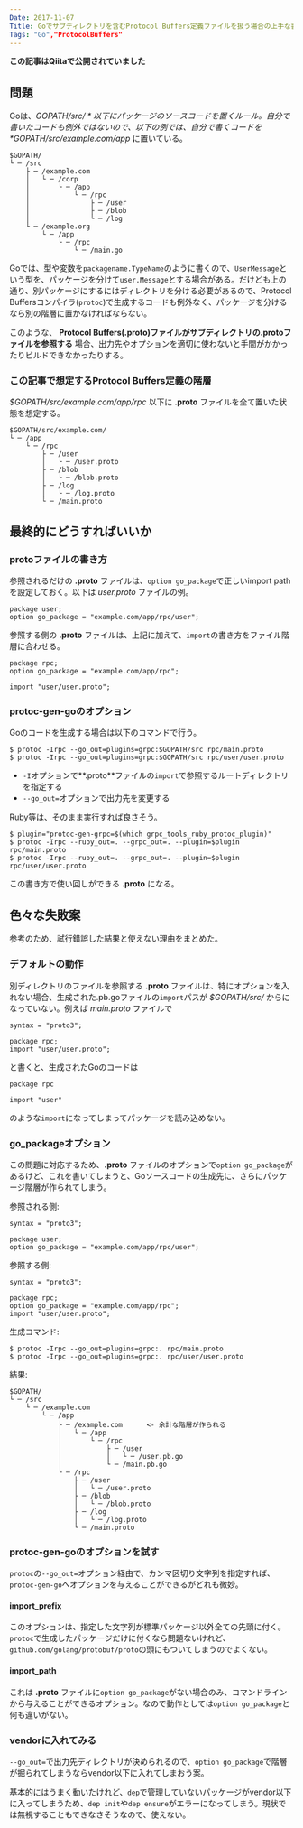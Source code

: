 ```yaml
---
Date: 2017-11-07
Title: Goでサブディレクトリを含むProtocol Buffers定義ファイルを扱う場合の上手な書き方
Tags: "Go","ProtocolBuffers"
---
```


**この記事はQiitaで公開されていました**

## 問題

Goは、*$GOPATH/src/* 以下にパッケージのソースコードを置くルール。自分で書いたコードも例外ではないので、以下の例では、自分で書くコードを *$GOPATH/src/example.com/app* に置いている。

```
$GOPATH/
└ ─ /src
    ├ ─ /example.com
    │   └ ─ /corp
    │       └ ─ /app
    │           └ ─ /rpc
    │               ├ ─ /user
    │               ├ ─ /blob
    │               └ ─ /log
    └ ─ /example.org
        └ ─ /app
            └ ─ /rpc
                └ ─ /main.go
```

Goでは、型や変数を`packagename.TypeName`のように書くので、`UserMessage`という型を、パッケージを分けて`user.Message`とする場合がある。だけども上の通り、別パッケージにするにはディレクトリを分ける必要があるので、Protocol Buffersコンパイラ(`protoc`)で生成するコードも例外なく、パッケージを分けるなら別の階層に置かなければならない。

このような、 **Protocol Buffers(.proto)ファイルがサブディレクトリの.protoファイルを参照する** 場合、出力先やオプションを適切に使わないと手間がかかったりビルドできなかったりする。

### この記事で想定するProtocol Buffers定義の階層

*$GOPATH/src/example.com/app/rpc* 以下に **.proto** ファイルを全て置いた状態を想定する。

```
$GOPATH/src/example.com/
└ ─ /app
    └ ─ /rpc
        ├ ─ /user
        │   └ ─ /user.proto
        ├ ─ /blob
        │   └ ─ /blob.proto
        ├ ─ /log
        │   └ ─ /log.proto
        └ ─ /main.proto
```

## 最終的にどうすればいいか

### protoファイルの書き方

参照されるだけの **.proto** ファイルは、`option go_package`で正しいimport pathを設定しておく。以下は *user.proto* ファイルの例。

```
package user;
option go_package = "example.com/app/rpc/user";
```

参照する側の **.proto** ファイルは、上記に加えて、`import`の書き方をファイル階層に合わせる。

```
package rpc;
option go_package = "example.com/app/rpc";

import "user/user.proto";
```

### protoc-gen-goのオプション

Goのコードを生成する場合は以下のコマンドで行う。

```
$ protoc -Irpc --go_out=plugins=grpc:$GOPATH/src rpc/main.proto
$ protoc -Irpc --go_out=plugins=grpc:$GOPATH/src rpc/user/user.proto
```

- `-I`オプションで**.proto**ファイルの`import`で参照するルートディレクトリを指定する
- `--go_out=`オプションで出力先を変更する

Ruby等は、そのまま実行すれば良さそう。

```
$ plugin="protoc-gen-grpc=$(which grpc_tools_ruby_protoc_plugin)"
$ protoc -Irpc --ruby_out=. --grpc_out=. --plugin=$plugin rpc/main.proto
$ protoc -Irpc --ruby_out=. --grpc_out=. --plugin=$plugin rpc/user/user.proto
```

この書き方で使い回しができる **.proto** になる。

## 色々な失敗案

参考のため、試行錯誤した結果と使えない理由をまとめた。

### デフォルトの動作

別ディレクトリのファイルを参照する **.proto** ファイルは、特にオプションを入れない場合、生成された.pb.goファイルの`import`パスが *$GOPATH/src/* からになっていない。例えば *main.proto* ファイルで

```
syntax = "proto3";

package rpc;
import "user/user.proto";
```

と書くと、生成されたGoのコードは

```
package rpc

import "user"
```

のような`import`になってしまってパッケージを読み込めない。

### go_packageオプション

この問題に対応するため、**.proto** ファイルのオプションで`option go_package`があるけど、これを書いてしまうと、Goソースコードの生成先に、さらにパッケージ階層が作られてしまう。

参照される側:

```
syntax = "proto3";

package user;
option go_package = "example.com/app/rpc/user";
```

参照する側:

```
syntax = "proto3";

package rpc;
option go_package = "example.com/app/rpc";
import "user/user.proto";
```

生成コマンド:

```
$ protoc -Irpc --go_out=plugins=grpc:. rpc/main.proto
$ protoc -Irpc --go_out=plugins=grpc:. rpc/user/user.proto
```

結果:

```
$GOPATH/
└ ─ /src
    └ ─ /example.com
        └ ─ /app
            ├ ─ /example.com      <- 余計な階層が作られる
            │   └ ─ /app
            │       └ ─ /rpc
            │           ├ ─ /user
            │           │   └ ─ /user.pb.go
            │           └ ─ /main.pb.go
            └ ─ /rpc
                ├ ─ /user
                │   └ ─ /user.proto
                ├ ─ /blob
                │   └ ─ /blob.proto
                ├ ─ /log
                │   └ ─ /log.proto
                └ ─ /main.proto
```

### protoc-gen-goのオプションを試す

`protoc`の`--go_out=`オプション経由で、カンマ区切り文字列を指定すれば、`protoc-gen-go`へオプションを与えることができるがどれも微妙。

#### import_prefix

このオプションは、指定した文字列が標準パッケージ以外全ての先頭に付く。`protoc`で生成したパッケージだけに付くなら問題ないけれど、`github.com/golang/protobuf/proto`の頭にもついてしまうのでよくない。

#### import_path

これは **.proto** ファイルに`option go_package`がない場合のみ、コマンドラインから与えることができるオプション。なので動作としては`option go_package`と何も違いがない。

### vendorに入れてみる

`--go_out=`で出力先ディレクトリが決められるので、`option go_package`で階層が掘られてしまうならvendor以下に入れてしまおう案。

基本的にはうまく動いたけれど、`dep`で管理していないパッケージがvendor以下に入ってしまうため、`dep init`や`dep ensure`がエラーになってしまう。現状では無視することもできなさそうなので、使えない。

